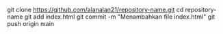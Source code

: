 git clone https://github.com/alanalan21/repository-name.git
cd repository-name
git add index.html
git commit -m "Menambahkan file index.html"
git push origin main
